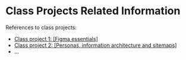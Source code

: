 # Class Projects Related Information

References to class projects:

- [Class project 1: [Figma essentials]](/class-projects/class-project-1/)
- [Class project 2: [Personas, information architecture and sitemaps]](/class-projects/class-project-2/)
- ...
